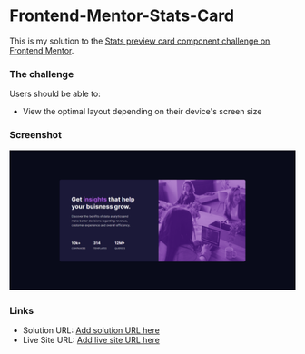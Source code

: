 # Frontend-Mentor-Stats-Card

This is my solution to the [Stats preview card component challenge on Frontend Mentor](https://www.frontendmentor.io/challenges/stats-preview-card-component-8JqbgoU62). 

### The challenge

Users should be able to:

- View the optimal layout depending on their device's screen size 

### Screenshot

![](https://github.com/Saakshith/Frontend-Mentor-Stats-Card/blob/main/stats-preview-card-component-main/images/screenshot.png)

### Links

- Solution URL: [Add solution URL here](https://your-solution-url.com)
- Live Site URL: [Add live site URL here](https://your-live-site-url.com)
